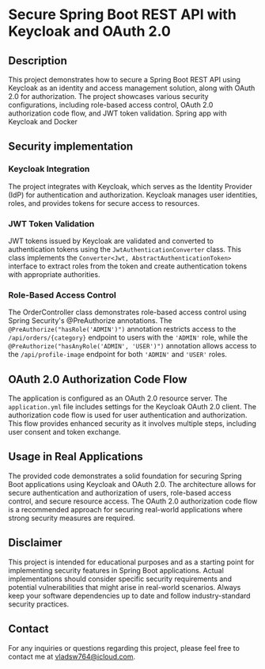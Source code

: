 # Secure Spring Boot REST API with Keycloak and OAuth 2.0

## Description

This project demonstrates how to secure a Spring Boot REST API using Keycloak as an identity and access management solution, along with OAuth 2.0 for authorization. The project showcases various security configurations, including role-based access control, OAuth 2.0 authorization code flow, and JWT token validation.
Spring app with Keycloak and Docker

## Security implementation

### Keycloak Integration
The project integrates with Keycloak, which serves as the Identity Provider (IdP) for authentication and authorization. Keycloak manages user identities, roles, and provides tokens for secure access to resources.

### JWT Token Validation
JWT tokens issued by Keycloak are validated and converted to authentication tokens using the `JwtAuthenticationConverter` class. This class implements the `Converter<Jwt, AbstractAuthenticationToken>` interface to extract roles from the token and create authentication tokens with appropriate authorities.

### Role-Based Access Control
The OrderController class demonstrates role-based access control using Spring Security's @PreAuthorize annotations. The `@PreAuthorize("hasRole('ADMIN')")` annotation restricts access to the `/api/orders/{category}` endpoint to users with the `'ADMIN'` role, while the `@PreAuthorize("hasAnyRole('ADMIN', 'USER')")` annotation allows access to the `/api/profile-image` endpoint for both `'ADMIN'` and `'USER'` roles.

## OAuth 2.0 Authorization Code Flow

The application is configured as an OAuth 2.0 resource server. The `application.yml` file includes settings for the Keycloak OAuth 2.0 client. The authorization code flow is used for user authentication and authorization. This flow provides enhanced security as it involves multiple steps, including user consent and token exchange.

## Usage in Real Applications

The provided code demonstrates a solid foundation for securing Spring Boot applications using Keycloak and OAuth 2.0. The architecture allows for secure authentication and authorization of users, role-based access control, and secure resource access. The OAuth 2.0 authorization code flow is a recommended approach for securing real-world applications where strong security measures are required.

## Disclaimer

This project is intended for educational purposes and as a starting point for implementing security features in Spring Boot applications. Actual implementations should consider specific security requirements and potential vulnerabilities that might arise in real-world scenarios. Always keep your software dependencies up to date and follow industry-standard security practices.

## Contact

For any inquiries or questions regarding this project, please feel free to contact me at vladsw764@icloud.com.
